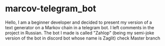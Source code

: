# marcov-telegram_bot
Hello, I am a beginner developer and decided to present my version of a text generator on a Markov chain in a telegram bot. I left comments in the project in Russian. The bot I made is called "Zahlop" (being my semi-joke version of the bot in discord bot whose name is Zaglit)
check Master branch
